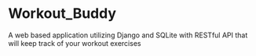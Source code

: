 # Workout_Buddy
A web based application utilizing Django and SQLite with RESTful API that will keep track of your workout exercises
